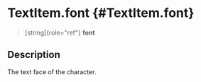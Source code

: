 TextItem.font {#TextItem.font}
=============

> [string]{role="ref"} **font**

Description
-----------

The text face of the character.
